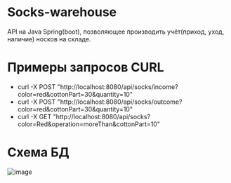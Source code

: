 # Socks-warehouse
API на Java Spring(boot), позволяющее производить учёт(приход, уход, наличие) носков на складе.

# Примеры запросов CURL
 - curl -X POST "http://localhost:8080/api/socks/income?color=red&cottonPart=30&quantity=10"
 - curl -X POST "http://localhost:8080/api/socks/outcome?color=red&cottonPart=30&quantity=10"
 - curl -X GET "http://localhost:8080/api/socks?color=Red&operation=moreThan&cottonPart=10"

# Схема БД
![image](https://user-images.githubusercontent.com/15357812/136683218-c5998f47-3456-47ab-aa4c-73b0f295b1aa.png)
